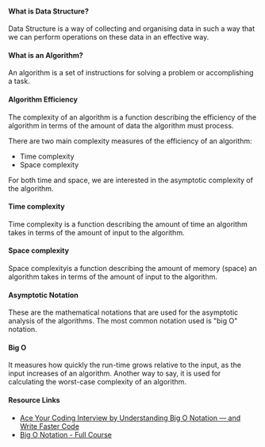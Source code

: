 #### What is Data Structure?

Data Structure is a way of collecting and organising data in such a way that we can perform operations on these data in an effective way.

#### What is an Algorithm?

An algorithm is a set of instructions for solving a problem or accomplishing a task.

#### Algorithm Efficiency

The complexity of an algorithm is a function describing the efficiency of the algorithm in terms of the amount of data the algorithm must process.

There are two main complexity measures of the efficiency of an algorithm:

- Time complexity
- Space complexity

For both time and space, we are interested in the asymptotic complexity of the algorithm.

#### Time complexity 

Time complexity is a function describing the amount of time an algorithm takes in terms of the amount of input to the algorithm.

#### Space complexity 

Space complexityis a function describing the amount of memory (space) an algorithm takes in terms of the amount of input to the algorithm.

#### Asymptotic Notation

These are the mathematical notations that are used for the asymptotic analysis of the algorithms. The most common notation used is "big O" notation.

#### Big O

It measures how quickly the run-time grows relative to the input, as the input increases of an algorithm. Another way to say, it is used for calculating the worst-case complexity of an algorithm.

#### Resource Links

- [Ace Your Coding Interview by Understanding Big O Notation — and Write Faster Code](https://medium.com/@bretcameron/ace-your-coding-interview-by-understanding-big-o-notation-and-write-faster-code-6b60bd498040)
- [Big O Notation - Full Course](https://www.youtube.com/watch?v=Mo4vesaut8g)